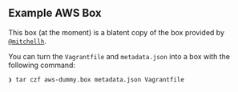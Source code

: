 ## Example AWS Box

This box (at the moment) is a blatent copy of the box provided by [`@mitchellh`](https://github.com/mitchellh/vagrant-aws/tree/master/example_box).

You can turn the `Vagrantfile` and `metadata.json` into a box with the following command:

```bash
❯ tar czf aws-dummy.box metadata.json Vagrantfile
```
